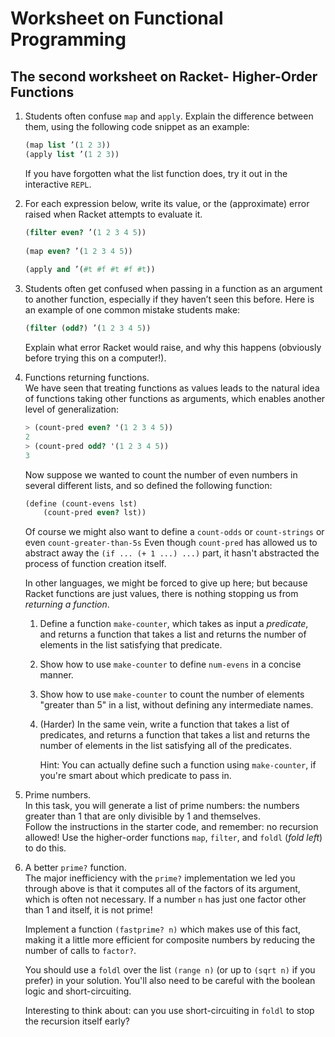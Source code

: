 # Worksheet on Functional Programming

## The second worksheet on Racket- Higher-Order Functions

1. Students often confuse `map` and `apply`. Explain the difference between them, using the following code snippet as an
example:  
    ```scheme
    (map list ’(1 2 3))
    (apply list ’(1 2 3))
    ```
    If you have forgotten what the list function does, try it out in the interactive `REPL`.
2. For each expression below, write its value, or the (approximate) error raised when Racket attempts to evaluate it.
    ```scheme
    (filter even? ’(1 2 3 4 5))
  
    (map even? ’(1 2 3 4 5))
  
    (apply and ’(#t #f #t #f #t))
    ```
3. Students often get confused when passing in a function as an argument to another function, especially if they haven’t seen this before. 
  Here is an example of one common mistake students make:
    ```scheme
    (filter (odd?) ’(1 2 3 4 5))
    ```
    Explain what error Racket would raise, and why this happens (obviously before trying this on a computer!).
4. Functions returning functions.  
    We have seen that treating functions as values leads to the natural idea of functions taking other functions as arguments, 
  which enables another level of generalization:
    ```scheme
    > (count-pred even? '(1 2 3 4 5))
    2
    > (count-pred odd? '(1 2 3 4 5))
    3
    ```
    Now suppose we wanted to count the number of even numbers in several different lists, and so defined the following function:
    ```scheme
    (define (count-evens lst)
        (count-pred even? lst))
    ```
    Of course we might also want to define a `count-odds` or `count-strings` or even `count-greater-than-5s`
    Even though `count-pred` has allowed us to abstract away the `(if ... (+ 1 ...) ...)` part, 
    it hasn't abstracted the process of function creation itself.
    
    In other languages, we might be forced to give up here; but because Racket functions are just values, 
    there is nothing stopping us from *returning a function*.
    1. Define a function `make-counter`, which takes as input a *predicate*, and returns a function that takes a list and returns 
    the number of elements in the list satisfying that predicate.
    2. Show how to use `make-counter` to define `num-evens` in a concise manner.
    3. Show how to use `make-counter` to count the number of elements "greater than 5" in a list, without defining any intermediate names.
    4. (Harder) In the same vein, write a function that takes a list of predicates, and returns a function that takes a list 
    and returns the number of elements in the list satisfying all of the predicates.

        Hint: You can actually define such a function using `make-counter`, if you're smart about which predicate to pass in.
5. Prime numbers.  
    In this task, you will generate a list of prime numbers: the numbers greater than 1 that are only divisible by 1 and themselves.  
    Follow the instructions in the starter code, and remember: no recursion allowed! Use the higher-order functions 
    `map`, `filter`, and `foldl` (*fold left*) to do this.
6. A better `prime?` function.  
    The major inefficiency with the `prime?` implementation we led you through above is that it computes all of the factors of its 
    argument, which is often not necessary. If a number `n` has just one factor other than 1 and itself, it is not prime!

    Implement a function `(fastprime? n)` which makes use of this fact, making it a little more efficient for composite numbers 
    by reducing the number of calls to `factor?`.

    You should use a `foldl` over the list `(range n)` (or up to `(sqrt n)` if you prefer) in your solution. 
    You'll also need to be careful with the boolean logic and short-circuiting.

    Interesting to think about: can you use short-circuiting in `foldl` to stop the recursion itself early?
